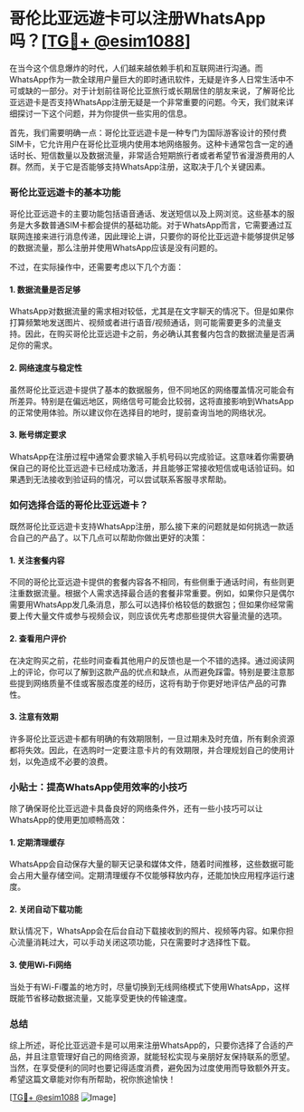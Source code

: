 # 哥伦比亚远遊卡可以注册WhatsApp吗？[[TG💪+ @esim1088](https://t.me/s/esim1088)]

在当今这个信息爆炸的时代，人们越来越依赖手机和互联网进行沟通。而WhatsApp作为一款全球用户量巨大的即时通讯软件，无疑是许多人日常生活中不可或缺的一部分。对于计划前往哥伦比亚旅行或长期居住的朋友来说，了解哥伦比亚远遊卡是否支持WhatsApp注册无疑是一个非常重要的问题。今天，我们就来详细探讨一下这个问题，并为你提供一些实用的信息。

首先，我们需要明确一点：哥伦比亚远遊卡是一种专门为国际游客设计的预付费SIM卡，它允许用户在哥伦比亚境内使用本地网络服务。这种卡通常包含一定的通话时长、短信数量以及数据流量，非常适合短期旅行者或者希望节省漫游费用的人群。然而，关于它是否能够支持WhatsApp注册，这取决于几个关键因素。

### **哥伦比亚远遊卡的基本功能**

哥伦比亚远遊卡的主要功能包括语音通话、发送短信以及上网浏览。这些基本的服务是大多数普通SIM卡都会提供的基础功能。对于WhatsApp而言，它需要通过互联网连接来进行消息传递，因此理论上讲，只要你的哥伦比亚远遊卡能够提供足够的数据流量，那么注册并使用WhatsApp应该是没有问题的。

不过，在实际操作中，还需要考虑以下几个方面：

#### **1. 数据流量是否足够**
WhatsApp对数据流量的需求相对较低，尤其是在文字聊天的情况下。但是如果你打算频繁地发送图片、视频或者进行语音/视频通话，则可能需要更多的流量支持。因此，在购买哥伦比亚远遊卡之前，务必确认其套餐内包含的数据流量是否满足你的需求。

#### **2. 网络速度与稳定性**
虽然哥伦比亚远遊卡提供了基本的数据服务，但不同地区的网络覆盖情况可能会有所差异。特别是在偏远地区，网络信号可能会比较弱，这将直接影响到WhatsApp的正常使用体验。所以建议你在选择目的地时，提前查询当地的网络状况。

#### **3. 账号绑定要求**
WhatsApp在注册过程中通常会要求输入手机号码以完成验证。这意味着你需要确保自己的哥伦比亚远遊卡已经成功激活，并且能够正常接收短信或电话验证码。如果遇到无法接收到验证码的情况，可以尝试联系客服寻求帮助。

### **如何选择合适的哥伦比亚远遊卡？**

既然哥伦比亚远遊卡支持WhatsApp注册，那么接下来的问题就是如何挑选一款适合自己的产品了。以下几点可以帮助你做出更好的决策：

#### **1. 关注套餐内容**
不同的哥伦比亚远遊卡提供的套餐内容各不相同，有些侧重于通话时间，有些则更注重数据流量。根据个人需求选择最合适的套餐非常重要。例如，如果你只是偶尔需要用WhatsApp发几条消息，那么可以选择价格较低的数据包；但如果你经常需要上传大量文件或参与视频会议，则应该优先考虑那些提供大容量流量的选项。

#### **2. 查看用户评价**
在决定购买之前，花些时间查看其他用户的反馈也是一个不错的选择。通过阅读网上的评论，你可以了解到这款产品的优点和缺点，从而避免踩雷。特别是要注意那些提到网络质量不佳或客服态度差的经历，这将有助于你更好地评估产品的可靠性。

#### **3. 注意有效期**
许多哥伦比亚远遊卡都有明确的有效期限制，一旦过期未及时充值，所有剩余资源都将失效。因此，在选购时一定要注意卡片的有效期限，并合理规划自己的使用计划，以免造成不必要的浪费。

### **小贴士：提高WhatsApp使用效率的小技巧**

除了确保哥伦比亚远遊卡具备良好的网络条件外，还有一些小技巧可以让WhatsApp的使用更加顺畅高效：

#### **1. 定期清理缓存**
WhatsApp会自动保存大量的聊天记录和媒体文件，随着时间推移，这些数据可能会占用大量存储空间。定期清理缓存不仅能够释放内存，还能加快应用程序运行速度。

#### **2. 关闭自动下载功能**
默认情况下，WhatsApp会在后台自动下载接收到的照片、视频等内容。如果你担心流量消耗过大，可以手动关闭这项功能，只在需要时才选择性下载。

#### **3. 使用Wi-Fi网络**
当处于有Wi-Fi覆盖的地方时，尽量切换到无线网络模式下使用WhatsApp，这样既能节省移动数据流量，又能享受更快的传输速度。

### **总结**

综上所述，哥伦比亚远遊卡是可以用来注册WhatsApp的，只要你选择了合适的产品，并且注意管理好自己的网络资源，就能轻松实现与亲朋好友保持联系的愿望。当然，在享受便利的同时也要记得适度消费，避免因为过度使用而导致额外开支。希望这篇文章能对你有所帮助，祝你旅途愉快！

[[TG💪+ @esim1088](https://t.me/s/esim1088) ![Image](https://i.postimg.cc/4NQfJmqS/Snipaste-2025-05-13-00-14-12.png)]